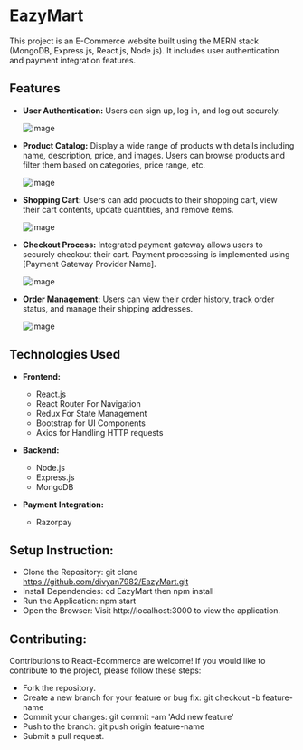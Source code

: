 # EazyMart

This project is an E-Commerce website built using the MERN stack (MongoDB, Express.js, React.js, Node.js). It includes user authentication and payment integration features.

## Features

- **User Authentication:** Users can sign up, log in, and log out securely.

  ![image](https://github.com/divyan7982/EazyMart/assets/131895243/e55ddec6-c906-4687-b47a-23e1a410208c)

- **Product Catalog:** Display a wide range of products with details including name, description, price, and images. Users can browse products and filter them based on categories, price range, etc.

  ![image](https://github.com/divyan7982/EazyMart/assets/131895243/cc7430e0-6327-4cc5-8d07-019830c8d10f)

- **Shopping Cart:** Users can add products to their shopping cart, view their cart contents, update quantities, and remove items.

  ![image](https://github.com/divyan7982/EazyMart/assets/131895243/9059bcfd-9ddc-4648-9b4a-6aad7690621c)

- **Checkout Process:** Integrated payment gateway allows users to securely checkout their cart. Payment processing is implemented using [Payment Gateway Provider Name].

  ![image](https://github.com/divyan7982/EazyMart/assets/131895243/5bbac8fd-6808-4fe2-89c4-d28f28c67624)

- **Order Management:** Users can view their order history, track order status, and manage their shipping addresses.

  ![image](https://github.com/divyan7982/EazyMart/assets/131895243/a4699f9e-ba00-4467-9f32-5f4a43fd25ed)


## Technologies Used

- **Frontend:**
  - React.js
  - React Router For Navigation
  - Redux For State Management
  - Bootstrap for UI Components
  - Axios for Handling HTTP requests
  
- **Backend:**
  - Node.js
  - Express.js
  - MongoDB 

- **Payment Integration:**
  - Razorpay

## Setup Instruction:
- Clone the Repository: git clone https://github.com/divyan7982/EazyMart.git
- Install Dependencies: cd EazyMart then npm install
- Run the Application: npm start
- Open the Browser: Visit http://localhost:3000 to view the application.

## Contributing:
Contributions to React-Ecommerce are welcome! If you would like to contribute to the project, please follow these steps:

- Fork the repository.
- Create a new branch for your feature or bug fix: git checkout -b feature-name
- Commit your changes: git commit -am 'Add new feature'
- Push to the branch: git push origin feature-name
- Submit a pull request.
  

